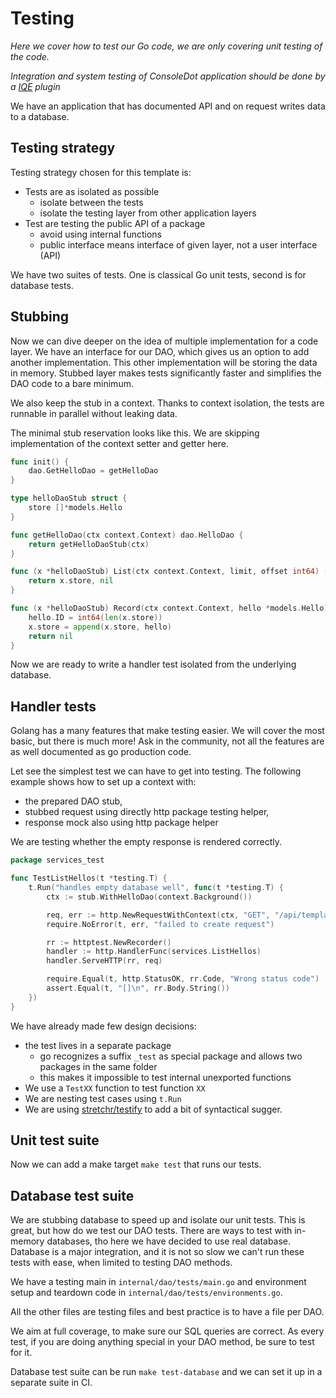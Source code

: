 # Testing

_Here we cover how to test our Go code, we are only covering unit testing of the code._

_Integration and system testing of ConsoleDot application should be done by a [IQE](https://insights-qe.pages.redhat.com/iqe-core-docs/tutorial/index.html) plugin_

We have an application that has documented API and on request writes data to a database.

## Testing strategy

Testing strategy chosen for this template is:

* Tests are as isolated as possible
  * isolate between the tests
  * isolate the testing layer from other application layers
* Test are testing the public API of a package
  * avoid using internal functions
  * public interface means interface of given layer, not a user interface (API)

We have two suites of tests.
One is classical Go unit tests, second is for database tests.

## Stubbing

Now we can dive deeper on the idea of multiple implementation for a code layer.
We have an interface for our DAO, which gives us an option to add another implementation.
This other implementation will be storing the data in memory.
Stubbed layer makes tests significantly faster and simplifies the DAO code to a bare minimum.

We also keep the stub in a context.
Thanks to context isolation, the tests are runnable in parallel without leaking data.

The minimal stub reservation looks like this.
We are skipping implementation of the context setter and getter here.

```go
func init() {
    dao.GetHelloDao = getHelloDao
}

type helloDaoStub struct {
    store []*models.Hello
}

func getHelloDao(ctx context.Context) dao.HelloDao {
	return getHelloDaoStub(ctx)
}

func (x *helloDaoStub) List(ctx context.Context, limit, offset int64) ([]*models.Hello, error) {
	return x.store, nil
}

func (x *helloDaoStub) Record(ctx context.Context, hello *models.Hello) error {
	hello.ID = int64(len(x.store))
	x.store = append(x.store, hello)
	return nil
}
```

Now we are ready to write a handler test isolated from the underlying database.

## Handler tests

Golang has a many features that make testing easier.
We will cover the most basic, but there is much more!
Ask in the community, not all the features are as well documented as go production code.

Let see the simplest test we can have to get into testing.
The following example shows how to set up a context with:
* the prepared DAO stub,
* stubbed request using directly http package testing helper,
* response mock also using http package helper

We are testing whether the empty response is rendered correctly.


```go
package services_test

func TestListHellos(t *testing.T) {
	t.Run("handles empty database well", func(t *testing.T) {
		ctx := stub.WithHelloDao(context.Background())

		req, err := http.NewRequestWithContext(ctx, "GET", "/api/template/hellos", nil)
		require.NoError(t, err, "failed to create request")

		rr := httptest.NewRecorder()
		handler := http.HandlerFunc(services.ListHellos)
		handler.ServeHTTP(rr, req)

		require.Equal(t, http.StatusOK, rr.Code, "Wrong status code")
		assert.Equal(t, "[]\n", rr.Body.String())
	})
}
```

We have already made few design decisions:
* the test lives in a separate package
  * go recognizes a suffix `_test` as special package and allows two packages in the same folder
  * this makes it impossible to test internal unexported functions
* We use a `TestXX` function to test function `XX`
* We are nesting test cases using `t.Run`
* We are using [stretchr/testify](github.com/stretchr/testify) to add a bit of syntactical sugger.

## Unit test suite

Now we can add a make target `make test` that runs our tests.

## Database test suite

We are stubbing database to speed up and isolate our unit tests.
This is great, but how do we test our DAO tests.
There are ways to test with in-memory databases,
tho here we have decided to use real database.
Database is a major integration, and it is not so slow we can't run these tests with ease,
when limited to testing DAO methods.

We have a testing main in `internal/dao/tests/main.go`
and environment setup and teardown code in `internal/dao/tests/environments.go`.

All the other files are testing files and best practice is to have a file per DAO.

We aim at full coverage, to make sure our SQL queries are correct.
As every test, if you are doing anything special in your DAO method,
be sure to test for it.

Database test suite can be run `make test-database` and we can set it up in a separate suite in CI.
